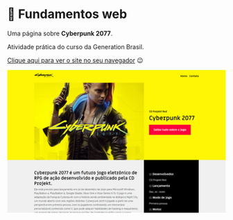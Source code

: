 # :robot: Fundamentos web

Uma página sobre **Cyberpunk 2077**.

Atividade prática do curso da Generation Brasil.

[Clique aqui para ver o site no seu navegador](https://coelhodiana.github.io/fundamentos-web) 😉

![](https://github.com/coelhodiana/fundamentos-web/blob/css/assets/images/image%20(2).png?raw=true)
